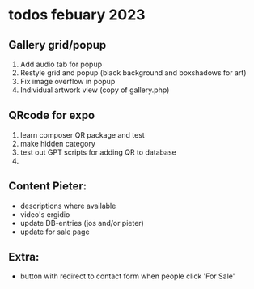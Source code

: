 # todos febuary 2023

## Gallery grid/popup

1. Add audio tab for popup
2. Restyle grid and popup (black background and boxshadows for art)
3. Fix image overflow in popup
4. Individual artwork view (copy of gallery.php)


## QRcode for expo

1. learn composer QR package and test
2. make hidden category 
3. test out GPT scripts for adding QR to database
4. 

## Content Pieter:

- descriptions where available
- video's ergidio 
- update DB-entries (jos and/or pieter)
- update for sale page


## Extra:
- button with redirect to contact form when people click 'For Sale'